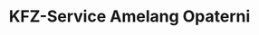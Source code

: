 ---
title: "KFZ-Service Amelang Opaterni"
url: /potsdam/kfz-service-amelang-opaterni/
shop: Autowerkstatt
---